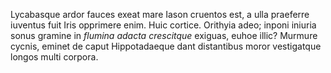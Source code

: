 Lycabasque ardor fauces exeat mare Iason cruentos est, a ulla praeferre iuventus
fuit Iris opprimere enim. Huic cortice. Orithyia adeo; inponi iniuria sonus
gramine in *flumina adacta crescitque* exiguas, euhoe illic? Murmure cycnis,
eminet de caput Hippotadaeque dant distantibus moror vestigatque longos multi
corpora.